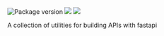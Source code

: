 <img src="https://badge.fury.io/py/bingqilin.svg" alt="Package version">
<img src="https://img.shields.io/pypi/pyversions/bingqilin.svg">
<img src="https://img.shields.io/github/license/a-huy/bingqilin.svg">

A collection of utilities for building APIs with fastapi
